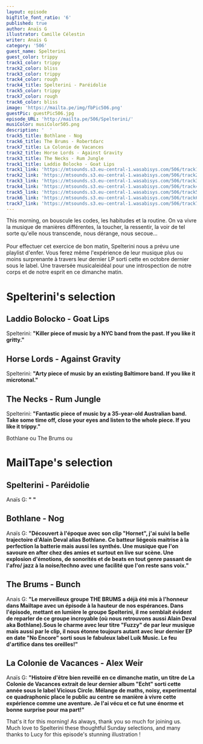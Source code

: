 ```yaml
---
layout: episode
bigTitle_font_ratio: '6'
published: true
author: Anaïs G
illustrator: Camille Célestin
writer: Anaïs G
category: '506'
guest_name: Spelterini
guest_color: trippy
track1_color: trippy
track2_color: bliss
track3_color: trippy
track4_color: rough
track4_title: Spelterini - Paréidolie
track5_color: trippy
track7_color: rough
track6_color: bliss
image: 'https://mailta.pe/img/fbPic506.png'
guestPic: guestPic506.jpg
episode_URL: 'http://mailta.pe/506/Spelterini/'
musiColor: musiColor505.png
description: '  '
track5_title: Bothlane - Nog
track6_title: The Brums - Robertdarc
track7_title: La Colonie de Vacances
track2_title: Horse Lords - Against Gravity
track3_title: The Necks - Rum Jungle
track1_title: Laddio Bolocko - Goat Lips
track1_link: 'https://mtsounds.s3.eu-central-1.wasabisys.com/506/track1.mp3'
track2_link: 'https://mtsounds.s3.eu-central-1.wasabisys.com/506/track2.mp3'
track3_link: 'https://mtsounds.s3.eu-central-1.wasabisys.com/506/track3.mp3'
track4_link: 'https://mtsounds.s3.eu-central-1.wasabisys.com/506/track4.mp3'
track5_link: 'https://mtsounds.s3.eu-central-1.wasabisys.com/506/track5.mp3'
track6_link: 'https://mtsounds.s3.eu-central-1.wasabisys.com/506/track6.mp3'
track7_link: 'https://mtsounds.s3.eu-central-1.wasabisys.com/506/track7.mp3'
---
```

<p id="introduction"> This morning, on bouscule les codes, les habitudes et la routine. On va vivre la musique de manières différentes, la toucher, la ressentir, la voir de tel sorte qu'elle nous transcende, nous dérange, nous secoue...
<br><br>
Pour effectuer cet exercice de bon matin, Spelterini nous a prévu une playlist d'enfer. Vous ferez même l'expérience de leur musique plus ou moins surprenante à travers leur dernier LP sorti cette en octobre dernier sous le label. Une traversée musicaleidéal pour une introspection de notre corps et de notre esprit en ce dimanche matin.
</p>

# Spelterini's selection

## Laddio Bolocko - Goat Lips
Spelterini: **"**Killer piece of music by a NYC band from the past. If you like it gritty.**"**

## Horse Lords - Against Gravity
Spelterini: **"**Arty piece of music by an existing Baltimore band. If you like it microtonal.**"**

## The Necks - Rum Jungle 
Spelterini: **"**Fantastic piece of music by a 35-year-old Australian band. Take some time off, close your eyes and listen to the whole piece. If you like it trippy.**"**

Bothlane ou The Brums ou 
# MailTape's selection

## Spelterini - Paréidolie
Anaïs G: **"** **"**

## Bothlane - Nog 
Anaïs G: **"**Découvert à l'époque avec son clip "Hornet", j'ai suivi la belle trajectoire d'Alain Deval alias Bothlane. Ce batteur liégeois maitrise à la perfection la batterie mais aussi les synthés. Une musique que l'on savoure en after chez des amies et surtout en live sur scène. Une explosion d'émotions, de sonorités et de beats en tout genre passant de l'afro/ jazz à la noise/techno avec une facilité que l'on reste sans voix.**"**

## The Brums - Bunch
Anais G: **"**Le merveilleux groupe THE BRUMS a déjà été mis à l'honneur dans Mailtape avec un épisode à la hauteur de nos espérances. Dans l'épisode, mettant en lumière le groupe Spelterini, il me semblait évident de reparler de ce groupe incroyable (où nous retrouvons aussi Alain Deval aka Bothlane).Sous le charme avec leur titre "Fuzzy" de par leur musique mais aussi par le clip, il nous étonne toujours autant avec leur dernier EP en date "No Encore" sorti sous le fabuleux label Luik Music. Le feu d'artifice dans tes oreilles!**"**

## La Colonie de Vacances - Alex Weir 
Anaïs G: **"**Histoire d'être bien reveillé en ce dimanche matin, un titre de La Colonie de Vacances extrait de leur dernier album "Echt" sorti cette année sous le label Vicious Circle. Mélange de maths, noisy, experimental ce quadraphonic place le public au centre se manière à vivre cette expérience comme une aventure. Je l'ai vécu et ce fut une énorme et bonne surprise pour ma part!**"**

<p id="outroduction">That's it for this morning! As always, thank you so much for joining us. Much love to Spelterini these thoughtful Sunday selections, and many thanks to Lucy for this episode's stunning illustration !</p>
